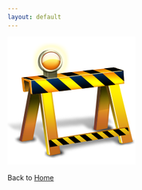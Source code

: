 ```yaml
---
layout: default
---
```


![Under construction](under_construction.png)

Back to [Home](index.markdown)
